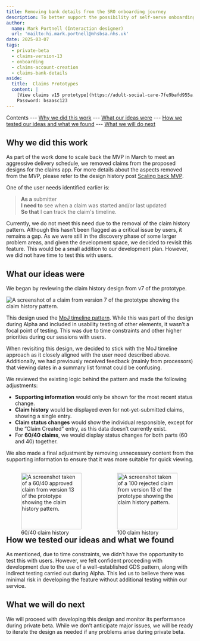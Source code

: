```yaml
---
title: Removing bank details from the SRO onboarding journey
description: To better support the possibility of self-serve onboarding and facilitate more automated bank details checks.
author:
  name: Mark Portnell (Interaction designer)
  url: 'mailto:hi.mark.portnell@nhsbsa.nhs.uk'
date: 2025-03-07
tags:
  - private-beta
  - claims-version-13
  - onboarding
  - claims-account-creation
  - claims-bank-details
aside:
  title:  Claims Prototypes
  content: |
    [View claims v15 prototype](https://adult-social-care-7fe9bafd955a.herokuapp.com/claims/prototypes/design/v15/) 
    Password: bsaasc123
---
```


Contents
--- [Why we did this work](#why-we-did-this-work)
--- [What our ideas were](#what-our-ideas-were)
--- [How we tested our ideas and what we found](#how-we-tested-our-ideas-and-what-we-found)
--- [What we will do next](#what-we-will-do-next)

## Why we did this work

As part of the work done to scale back the MVP in March to meet an aggressive delivery schedule, we removed claims from the proposed designs for the claims app. For more details about the aspects removed from the MVP, please refer to the design history post [Scaling back MVP](../scaling-back-mvp-claims).

One of the user needs identified earlier is:

> **As a** submitter  
> **I need to** see when a claim was started and/or last updated  
> **So that** I can track the claim's timeline.

Currently, we do not meet this need due to the removal of the claim history pattern. Although this hasn’t been flagged as a critical issue by users, it remains a gap. As we were still in the discovery phase of some larger problem areas, and given the development space, we decided to revisit this feature. This would be a small addition to our development plan. However, we did not have time to test this with users.

## What our ideas were

We began by reviewing the claim history design from v7 of the prototype.

![A screenshot of a claim from version 7 of the prototype showing the claim history pattern.](v7-claim-history.png "v7 Claim history")

This design used the [MoJ timeline pattern](https://design-patterns.service.justice.gov.uk/components/timeline/). While this was part of the design during Alpha and included in usability testing of other elements, it wasn’t a focal point of testing. This was due to time constraints and other higher priorities during our sessions with users.

When revisiting this design, we decided to stick with the MoJ timeline approach as it closely aligned with the user need described above. Additionally, we had previously received feedback (mainly from processors) that viewing dates in a summary list format could be confusing.

We reviewed the existing logic behind the pattern and made the following adjustments:
- **Supporting information** would only be shown for the most recent status change.
- **Claim history** would be displayed even for not-yet-submitted claims, showing a single entry.
- **Claim status changes** would show the individual responsible, except for the “Claim Created” entry, as this data doesn’t currently exist.
- For **60/40 claims**, we would display status changes for both parts (60 and 40) together.

We also made a final adjustment by removing unnecessary content from the supporting information to ensure that it was more suitable for quick viewing.

<div style="display: flex; flex-wrap: wrap; gap: 1rem;">
  <div style="flex: 1; max-width: 48%;">
  <figure>
    <img src="v13-claim-history-6040.png" alt="A screenshot taken of a 60/40 approved claim from version 13 of the prototype showing the claim history pattern." style="width: 100%; height: auto;">
    <figcaption>60/40 claim history</figcaption>
  </figure>
  </div>
  <div style="flex: 1; max-width: 48%;">
  <figure>
    <img src="v13-claim-history-100.png" alt="A screenshot taken of a 100 rejected claim from version 13 of the prototype showing the claim history pattern." style="width: 100%; height: auto;">
    <figcaption>100 claim history</figcaption>
  </figure>
  </div>
</div>

## How we tested our ideas and what we found

As mentioned, due to time constraints, we didn’t have the opportunity to test this with users. However, we felt confident proceeding with development due to the use of a well-established GDS pattern, along with indirect testing carried out during Alpha. This led us to believe there was minimal risk in developing the feature without additional testing within our service.

## What we will do next

We will proceed with developing this design and monitor its performance during private beta. While we don’t anticipate major issues, we will be ready to iterate the design as needed if any problems arise during private beta.